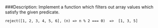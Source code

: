 ###Description:
Implement a function which filters out array values which satisfy the given predicate.

`reject([1, 2, 3, 4, 5, 6], (n) => n % 2 === 0)  =>  [1, 3, 5]`